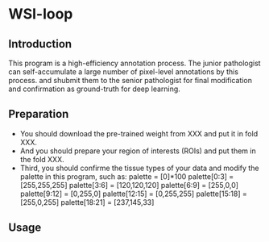 # WSI-loop

## Introduction
This program is a high-efficiency annotation process. The junior pathologist can self-accumulate a large number of pixel-level annotations by this process. and shubmit them to the senior pathologist for final modification and confirmation as ground-truth for deep learning.

## Preparation

- You should download the pre-trained weight from XXX and put it in fold XXX.
- And you should prepare your region of interests (ROIs) and put them in the fold XXX.
- Third, you should confirme the tissue types of your data and modify the palette in this program, such as:
palette = [0]*100
palette[0:3] = [255,255,255]
palette[3:6] = [120,120,120]
palette[6:9] = [255,0,0]
palette[9:12] = [0,255,0]
palette[12:15] = [0,255,255]
palette[15:18] = [255,0,255]
palette[18:21] = [237,145,33]

## Usage

